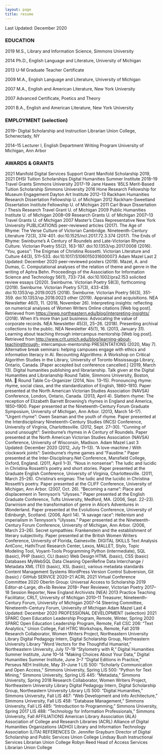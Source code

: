 ```yaml
---
layout: page
title: resume
---
```


Last Updated: December 2020

### EDUCATION 

2019 M.S., Library and Information Science, Simmons University

2014 Ph.D., English Language and Literature, University of Michigan

2013 U-M Graduate Teacher Certificate

2009 M.A., English Language and Literature, University of Michigan

2007 M.A., English and American Literature, New York University

2007 Advanced Certificate, Poetics and Theory

2001 B.A., English and American Literature, New York University


### EMPLOYMENT (selection) 

2019– Digital Scholarship and Instruction Librarian
Union College, Schenectady, NY

2014–15 Lecturer I, English Department Writing Program
University of Michigan, Ann Arbor

### AWARDS & GRANTS
2021 Manifold Digital Services Support Grant Manifold Scholarship
2019, 2021 DHSI Tuition Scholarships Digital Humanities Summer Institute
2018–19 Travel Grants Simmons University
2017–19 Jane Hawes ‘85LS Merit-Based Tuition Scholarship Simmons University
2016 Hone Research Fellowship for Museum Engagement Dayton Art Institute
2012–13 Rackham Humanities Research Dissertation Fellowship U. of Michigan
2012 Rackham-Sweetland Dissertation Institute Fellowship U. of Michigan
2011 Carl Braun Dissertation / Thesis Research Travel Grant U. of Michigan
2009 Public Humanities Institute U. of Michigan
2008–09 Research Grants U. of Michigan
2007–13 Travel Grants U. of Michigan
2007 Master’s Class Representative New York University
PUBLICATIONS
peer-reviewed articles
(2017). The Age of Rhyme: The Verse Culture of Victorian Cambridge. Nineteenth-Century
Literature 72(3), 374-401. doi:10.1525/ncl.2017.72.3.374
(2017). The Ends of Rhyme: Swinburne’s A Century of Roundels and Late-Victorian Rhyme
Culture. Victorian Poetry 55(2), 163-187. doi:10.1353/vp.2017.0008
(2016). “You, guess”: The Enigmas of Christina Rossetti. Victorian Literature and Culture
44(3), 511–533. doi:10.1017/S1060150316000073
Adam Mazel Last 2 Updated: December 2020
peer-reviewed posters
(2019). Mazel, A. and Dumas, C. Computational analyses of the relation of theme and genre
in the writing of Aphra Behn. Proceedings of the Association for Information Science
and Technology 56(1), 733-734. doi:10.1002/pra2.153
solicited review essays
(2020). Swinburne. Victorian Poetry 58(3), forthcoming
(2019). Swinburne. Victorian Poetry 57(3), 433-439. doi:10.1353/vp.2019.0025
(2018). Swinburne. Victorian Poetry 56(3), 351-359. doi:10.1353/vp.2018.0023
other (2019). Appraisal and acquisitions. NEA Newsletter 46(1), 11.
(2018, November 26). Interpreting insights: reflecting on numerical analyses of Women
Writers Online citations [Web log post]. Retrieved from
https://wwp.northeastern.edu/blog/interpreting-insights/
(2018). When it’s more than just business: Advocating the value of corporate records. NEA
Newsletter 45(3), 25–26.
(2018). Presenting archival collections to the public. NEA Newsletter 45(1), 16.
(2013, January 31). Learning about teaching through intercampus mentorship [Web log
post]. Retrieved from http://www.crlt.umich.edu/blog/learning-about-teachingthrough-
intercampus-mentorship
PRESENTATIONS
(2020, May 7). Alternative break seminars: helping campuses engage with ethics and
information literacy in AI. Recounting Algorithms: A Workshop on Critical Algorithm
Studies in the Library, University of Toronto Mississauga Library, Ontario, Canada.
[Paper accepted but conference cancelled.]
(2019, March 13). Digital humanities publishing and librarianship. Talk given at the Digital
Humanities and Librarianship Round Table, Simmons University, Boston, MA.
􀀀 Round Table Co-Organizer
(2014, Nov. 13–15). Pronouncing rhyme: rhyme, social class, and the standardization of
English, 1860–1910. Paper presented at the North American Victorian Studies
Association (NAVSA) Conference, London, Ontario, Canada.
(2013, April 4). Slattern rhyme: The reception of Elizabeth Barrett Browning’s rhymes in
England and America, 1850–1900. Paper presented at the Nineteenth-Century
Forum Graduate Symposium, University of Michigan, Ann Arbor.
(2013, March 14–17). “Urgent rhyme”: Owen Seaman and the youth of rhyme. Paper
presented at the Interdisciplinary Nineteenth-Century Studies (INCS) Conference,
University of Virginia, Charlottesville.
(2012, Sept. 27–30). “Cunning of sound unsought”: Swinburne’s rhymes in A Century of
Roundels. Paper presented at the North American Victorian Studies Association
(NAVSA) Conference, University of Wisconsin, Madison.
Adam Mazel Last 3 Updated: December 2020
(2012, July 11–13). “A love-machine / With clockwork joints”: Swinburne’s rhyme games
and “Faustine.” Paper presented at the Inter-Disciplinary.Net Conference, Mansfield
College, Oxford, England.
(2011, April 1–3). “Nous in nonsense”: The ludic and lucidic in Christina Rossetti’s poetry
and short stories. Paper presented at the Graduate English Conference, University of
Virginia, Charlottesville.
(2011, March 25–26). Christina’s enigmas: The ludic and the lucidic in Christina Rossetti’s
poetry. Paper presented at the CLIFF Conference, University of Michigan, Ann
Arbor.
(2007, Oct. 26). “Becoming a name”: Place and displacement in Tennyson’s “Ulysses.”
Paper presented at the English Graduate Conference, Tufts University, Medford, MA.
(2006, Sept. 22–23). Darwinism and the transformation of genre in Alice’s Adventures in
Wonderland. Paper presented at the Evolutions Conference, University of
Edinburgh, Scotland.
(2006, April 14). “A savage race”: Hellenism and imperialism in Tennyson’s “Ulysses.” Paper
presented at the Nineteenth-Century Forum Conference, University of Michigan, Ann
Arbor.
(2006, March 23–26). Secret sympathies: Frankenstein and the establishment of literary
subjectivity. Paper presented at the British Women Writers Conference, University of
Florida, Gainesville.
DIGITAL SKILLS
Text Analysis AntConc, HathiTrust Research Center, Lexos, MALLET,
Stylo, Topic Modeling Tool, Voyant-Tools
Programming Python (intermediate), SQL (basic), PHP (basic), CLI (basic)
Web Design HTML (basic), CSS (basic)
Databases MyWebSQL
Data Cleaning OpenRefine
Data Interchange / Metadata XML (TEI) (basic), XSL (basic), various metadata standards
Content Management Systems WordPress
Version Control Subversion, Git (basic) / GitHub
SERVICE 2020–21 ACRL 2021 Virtual Conference Committee
2020 Oberlin Group: Universal Access to Scholarship
2019 Editor-at-Large, dh+lib Review
2018– Peer Reviewer, Victorian Poetry
2017–18 Session Reporter, New England Archivists (NEA)
2013 Practice Teaching Facilitator, CRLT, University of Michigan
2010–11 Treasurer, Nineteenth-Century Forum, University of Michigan
2007–14 Steering Committee, Nineteenth-Century Forum, University of Michigan
Adam Mazel Last 4 Updated: December 2020
PROFESSIONAL DEVELOPMENT
(selection)
2021 SPARC Open Education Leadership Program, Remote, Winter, Spring
2020 SPARC Open Education Leadership Program, Remote, Fall
CSC 206: “Text Analytics,” Union College, Fall
HTRC Workshops, Remote, Fall
2019 Research Collaborator, Women Writers Project, Northeastern University Library
Digital Pedagogy Intern, Digital Scholarship Group, Northeastern University Library
“Word Vectors for the Thoughtful Humanist,” Northeastern University, July 17–19
“Stylometry with R,” Digital Humanities Summer Institute, June 10–14
“Making Choices About Your Data,” Digital Humanities Summer Institute, June 3–7
“Digital Editions in Practice,” Perseus NEH Institute, May 31–June 1
LIS 500: “Scholarly Communication and Open Access,” Simmons University, Spring
LIS 500: “Python for Text Mining,” Simmons University, Spring
LIS 445: “Metadata,” Simmons University, Spring
2018 Research Collaborator, Women Writers Project, Northeastern University Library
Digital Pedagogy Intern, Digital Scholarship Group, Northeastern University Library
LIS 500: “Digital Humanities,” Simmons University, Fall
LIS 467: “Web Development and Info Architecture,” Simmons University, Fall
LIS 458: “Database Management,” Simmons University, Fall
LIS 485: “Introduction to Programming,” Simmons University, Spring
2017 LIS 488: “Technology for Information Professionals,” Simmons University, Fall
AFFILIATIONS
American Library Association (ALA)
Association of College and Research Libraries (ACRL)
Alliance of Digital Humanities Organizations (ADHO)
Library and Information Technology Association (LITA)
REFERENCES
Dr. Jennifer Grayburn
Director of Digital Scholarship and Public Services
Union College
Lindsay Bush
Instructional Services Librarian
Union College
Robyn Reed
Head of Access Services Librarian
Union College
